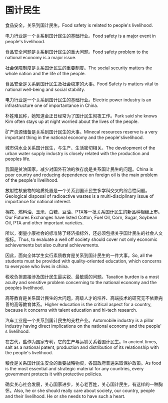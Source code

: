 # 国计民生

<p><span class="chinese">食品安全，关系到国计民生。</span><span class="english">Food safety is related to people's livelihood.</span></p>

<p><span class="chinese">电力行业是一个关系到国计民生的基础行业。</span><span class="english">Food safety is a major event in people's livelihood.</span></p>

<p><span class="chinese">食品安全问题是关系到国计民生的重大问题。</span><span class="english">Food safety problem to the national economy is a major issue.</span></p>

<p><span class="chinese">社会保障制度是关系国计民生的重要制度。</span><span class="english">The social security matters the whole nation and the life of the people.</span></p>

<p><span class="chinese">食品安全是关系到国计民生及社会稳定的大事。</span><span class="english">Food Safety is matters vital to national well-being and social stability.</span></p>

<p><span class="chinese">电力行业是一个关系到国计民生的基础行业。</span><span class="english">Electric power industry is an infrastructure one of importantance in China.</span></p>

<p><span class="chinese">朴姓难民称，她知道金正日经常为了国计民生彻夜工作。</span><span class="english">Park said she knows Kim often stays up at night worried about the lives of the people.</span></p>

<p><span class="chinese">矿产资源储备是关系到国计民生的大事。</span><span class="english">Minecal resources reserve is a very important thing in the national economy and the people'slivelihood.</span></p>

<p><span class="chinese">城市供水业关系国计民生，与生产、生活密切相关。</span><span class="english">The development of the urban water supply industry is closely related with the production and peoples life.</span></p>

<p><span class="chinese">我国是贫油国家，减少对国外石油的依存度是关系国计民生的问题。</span><span class="english">China is poor country and reducing dependence on foreign oil is the main problem of the people's livelihood.</span></p>

<p><span class="chinese">放射性核废物的地质处置是一个关系到国计民生多学科交叉的综合性问题。</span><span class="english">Geological disposal of radioactive wastes is a multi-disciplinary issue of importance for national interest.</span></p>

<p><span class="chinese">棉花、燃料油、玉米、白糖、豆油、PTA等一批关系国计民生的新品种相继上市。</span><span class="english">Our Futures Exchanges have listed Cotton, Fuel Oil, Corn, Sugar, Soybean Oil, PTA and other important varieties.</span></p>

<p><span class="chinese">所以，衡量小康社会的标准除了经济指标外，还必须包括关乎国计民生的社会人文指标。</span><span class="english">Thus, to evaluate a well off society should cover not only economic achievements but also cultural achievements.</span></p>

<p><span class="chinese">因此，面向全体学生实行素质教育是关系到国计民生的一件大事。</span><span class="english">So, all the students must be provided with quality-oriented education, which concerns to everyone who lives in china.</span></p>

<p><span class="chinese">税收负担直接涉及国计民生最尖锐、最敏感的问题。</span><span class="english">Taxation burden is a most acuity and sensitive problem concerning to the national economy and the peoples livelihood.</span></p>

<p><span class="chinese">高等教育是关系国计民生的大问题，高级人才的培养、高端技术的研究无不依靠完善的高等教育体系。</span><span class="english">Higher education is the critical aspect for a country, because it concerns with talent education and hi-tech research.</span></p>

<p><span class="chinese">汽车工业是一个关系到国计民生的支柱产业。</span><span class="english">Automobile industry is a pillar industry having direct implications on the national economy and the people' s livelihood.</span></p>

<p><span class="chinese">在古代，盐作为国家专利，它的生产与运销关系着国计民生。</span><span class="english">In ancient times, salt as a national patent, production and distribution of its relationship with the people's livelihood.</span></p>

<p><span class="chinese">粮食是关系国计民生安全的重要战略物资，各国政府普遍采取保护政策。</span><span class="english">As food is the most essential and strategic material for any countries, every government protects it with protective policies.</span></p>

<p><span class="chinese">确实关心社会发展，关心国家进步，关心老百姓，关心国计民生，有这样的一种胸怀。</span><span class="english">Also, he or she should really care about society, our country, people and their livelihood. He or she needs to have such a heart.</span></p>

